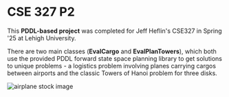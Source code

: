 # CSE 327 P2

This **PDDL-based project** was completed for Jeff Heflin's CSE327 in Spring '25 at Lehigh University.

There are two main classes (**EvalCargo** and **EvalPlanTowers**), which both use the provided PDDL forward state space planning library to get solutions to unique problems - a logistics problem involving planes carrying cargos between airports and the classic Towers of Hanoi problem for three disks.

![airplane stock image](https://www.pexels.com/photo/white-airplane-674783/)
